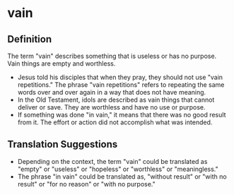 # vain

## Definition

The term "vain" describes something that is useless or has no purpose. Vain things are empty and worthless.

* Jesus told his disciples that when they pray, they should not use "vain repetitions." The phrase "vain repetitions" refers to repeating the same words over and over again in a way that does not have meaning.
* In the Old Testament, idols are described as vain things that cannot deliver or save. They are worthless and have no use or purpose.
* If something was done "in vain," it means that there was no good result from it. The effort or action did not accomplish what was intended.


## Translation Suggestions



* Depending on the context, the term "vain" could be translated as "empty" or "useless" or "hopeless" or "worthless" or "meaningless."
* The phrase "in vain" could be translated as, "without result" or "with no result" or "for no reason" or "with no purpose."